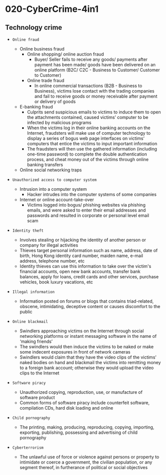 # 020-CyberCrime-4in1

## Technology crime

* `Online fraud`
  * Online business fraud
    - Online shopping/ online auction fraud
      * Buyer/ Seller fails to receive any goods/ payments after payment has been made/ goods have been delivered on an online platform (B2C/ C2C - Business to Customer/ Customer to Customer)
    - Online trade fraud
      * In online commercial transactions (B2B - Business to Business), victims lose contact with the trading companies and fail to receive goods or money receivable after payment or delivery of goods
  * E-banking fraud
    - Culprits send suspicious emails to victims to induce them to open the attachments contained, caused victims’ computer to be infected by malicious programs
    - When the victims log in their online banking accounts on the Internet, fraudsters will make use of computer technology to display a series of bogus web page interfaces on victims’ computers that entice the victims to input important information
    - The fraudsters will then use the gathered information (including one-time password) to complete the double authentication process, and cheat money out of the victims through online banking transfers
  * Online social networking traps

* `Unauthorized access to computer system`
  * Intrusion into a computer system
    - Hacker intrudes into the computer systems of some companies
  * Internet or online account-take-over
    - Victims logged into bogus/ phishing websites via phishing emails, and were asked to enter their email addresses and passwords and resulted in corporate or personal level email scam

* `Identity theft`
  * Involves stealing or hijacking the identity of another person or company for illegal activities
  * Thieves target personal information such as name, address, date of birth, Hong Kong identity card number, maiden name, e-mail address, telephone number, etc
  * Identity thieves can use this information to take over the victim's financial accounts, open new bank accounts, transfer bank balances, apply for loans, credit cards and other services, purchase vehicles, book luxury vacations, etc

* `Illegal information`
  * Information posted on forums or blogs that contains triad-related, obscene, intimidating, deceptive content or causes discomfort to the public

* `Online blackmail`
  * Swindlers approaching victims on the Internet through social networking platforms or instant messaging software in the name of ‘making friends’
  * The swindlers would then induce the victims to be naked or make some indecent exposures in front of network cameras
  * Swindlers would claim that they have the video clips of the victims’ naked bodies on hand and blackmail the victims into remitting money to a foreign bank account; otherwise they would upload the video clips to the Internet

* `Software piracy`
  * Unauthorized copying, reproduction, use, or manufacture of
software product
  * Common forms of software piracy include counterfeit software, compilation CDs, hard disk loading and online

* `Child pornography`
  * The printing, making, producing, reproducing, copying, importing, exporting, publishing, possessing and advertising of child pornography

* `Cyberterrorism`
  * The unlawful use of force or violence against persons or property to intimidate or coerce a government, the civilian population, or any segment thereof, in furtherance of political or social objectives
